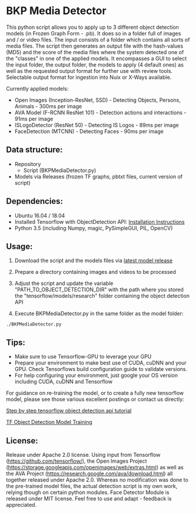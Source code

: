 # BKP Media Detector
This python script allows you to apply up to 3 different object detection models (in Frozen Graph Form - .pb). It does so in a folder full of images and / or video files. The input consists of a folder which contains all sorts of media files. The script then generates an output file with the hash-values (MD5) and the score of the media files where the system detected one of the "classes" in one of the applied models. It encompasses a GUI to select the input folder, the output folder, the models to apply (4 default ones) as well as the requested output format for further use with review tools. Selectable output format for ingestion into Nuix or X-Ways available.

Currently applied models:
- Open Images (Inception-ResNet, SSD) - Detecting Objects, Persons, Animals - 300ms per image
- AVA Model (F-RCNN ResNet 101) - Detection actions and interactions - 91ms per image
- ISLogoDetector (ResNet 50) - Detecting IS Logos - 89ms per image
- FaceDetection (MTCNN) - Detecting Faces - 90ms per image

## Data structure:
- Repository
  - Script (BKPMediaDetector.py)
- Models via Releases (frozen TF graphs, pbtxt files, current version of script)


## Dependencies:
- Ubuntu 16.04 / 18.04
- Installed Tensorflow with ObjectDetection API: [Installation Instructions](https://github.com/tensorflow/models/blob/master/research/object_detection/g3doc/installation.md)
- Python 3.5 (including Numpy, magic, PySimpleGUI, PIL, OpenCV)

## Usage:
1) Download the script and the models files via [latest model release](https://github.com/bkpifc/BKPMediaDetector/releases)

2) Prepare a directory containing images and videos to be processed

3) Adjust the script and update the variable "PATH_TO_OBJECT_DETECTION_DIR" with the path where you stored the "tensorflow/models/research" folder containing the object detection API

4) Execute BKPMediaDetector.py in the same folder as the model folder:

`./BKPMediaDetector.py`

## Tips:
- Make sure to use Tensorflow-GPU to leverage your GPU
- Prepare your environment to make best use of CUDA, cuDNN and your GPU. Check Tensorflows build configuration guide to validate versions.
- For help configuring your environment, just google your OS version including CUDA, cuDNN and Tensorflow

For guidance on re-training the model, or to create a fully new tensorflow model, please see those various excellent postings or contact us directly: 

[Step by step tensorflow object detection api tutorial](https://medium.com/@WuStangDan/step-by-step-tensorflow-object-detection-api-tutorial-part-1-selecting-a-model-a02b6aabe39e)

[TF Object Detection Model Training](https://gist.github.com/douglasrizzo/c70e186678f126f1b9005ca83d8bd2ce)

## License:
Release under Apache 2.0 license.
Using input from Tensorflow (https://github.com/tensorflow/), the Open Images Project (https://storage.googleapis.com/openimages/web/extras.html) as well as the AVA Project (https://research.google.com/ava/download.html) all together released under Apache 2.0. Whereas no modification was done to the pre-trained model files, the actual detection script is my own work, relying though on certain python modules.
Face Detector Module is released under MIT license.
Feel free to use and adapt - feedback is appreciated.
